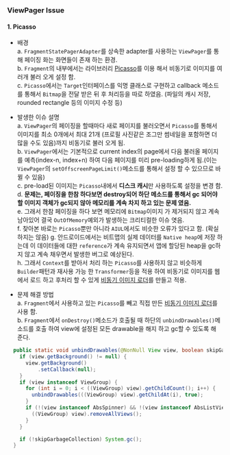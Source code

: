 ### ViewPager Issue  
#### 1. Picasso   
- 배경   
a. `FragmentStatePagerAdapter`를 상속한 adapter를 사용하는 `ViewPager`를 통해 페이징 화는 화면들이 존재 하는 환경.    
b. `Fragment`의 내부에서는 라이브러리 [Picasso](http://square.github.io/picasso/)를 이용 해서 비동기로 이미지를 여러개 불러 오게 설정 함.     
c. `Picasso`에서는 `Target`인터페이스를 익명 클래스로 구현하고 callback 메소드를 통해서 `Bitmap`을 전달 받은 뒤 후 처리등을 따로 하였음. (파일의 캐시 저장, rounded rectangle 등의 이미지 수정 등)  

- 발생한 이슈 설명   
a. `ViewPager`의 페이징을 할때마다 새로 페이지를 불러오면서 `Picasso`를 통해서 이미지를 최소 0개에서 최대 21개 (프로필 사진같은 조그만 썸네일을 포함하면 더 많을 수도 있음)까지 비동기로 불러 오게 됨.  
b. `ViewPager`에서는 기본적으로 current index의 page에서 다음 불러올 페이지를 예측(index-n, index+n) 하여 다음 페이지를 미리 pre-loading하게 됨.(이는 `ViewPager`의 `setOffscreenPageLimit()`메소드를 통해서 설정 할 수 있으므로 바뀔 수 있음)  
c. pre-load된 이미지는 `Picasso`내에서 **디스크 캐시**만 사용하도록 설정을 변경 함.  
d. **문제는, 페이징을 한참 하다보면 destroy되어 하단 메소드를 통해서 gc 되어야 할 이미지 객체가 gc되지 않아 메모리를 계속 차지 하고 있는 문제 였음.**  
e. 그래서 한참 페이징을 하다 보면 메모리에 `Bitmap`이미지 가 제거되지 않고 계속 남아있어 결국 `OutOfMemory`예외가 발생하는 크리티컬한 이슈 엿음.   
f. 찾아본 바로는 `Picasso`뿐만 아니라 `AIUL`에서도 비슷한 오류가 있다고 함. (확실하지는 않음)
g. 안드로이드에서는 비트맵의 실제 데이터를 `Native heap`에 저장 하는데 이 데이터들에 대한 `reference`가 계속 유지되면서 앱에 할당된 heap을 gc하지 않고 계속 채우면서 발생한 버그로 예상된다.  
h. 그래서 `Context`를 받아서 처리 하는 `Picasso`를 사용하지 않고 비슷하게 `Builder`패턴과 재사용 가능 한 `Transformer`등을 적용 하여 비동기로 이미지를 웹에서 로드 하고 후처리 할 수 있게 [비동기 이미지 로더](https://github.com/ksu3101/TIL/blob/master/Android/java/160707_AsyncImageLoader.java)를 만들고 적용. 

- 문제 해결 방법  
a. `Fragment`에서 사용하고 있는 `Picasso`를 빼고 직접 만든 [비동기 이미지 로더](https://github.com/ksu3101/TIL/blob/master/Android/java/160707_AsyncImageLoader.java)를 사용 함.  
b. `Fragment`에서 `onDestroy()`메소드가 호출될 때 하단의 `unbindDrawables()`메소드를 호출 하여 view에 설정된 모든 drawable을 해지 하고 gc할 수 있도록 해 준다.   
```java
  public static void unbindDrawables(@NonNull View view, boolean skipGarbageCollection) {
    if (view.getBackground() != null) {
      view.getBackground()
          .setCallback(null);
    }
    if (view instanceof ViewGroup) {
      for (int i = 0; i < ((ViewGroup) view).getChildCount(); i++) {
        unbindDrawables(((ViewGroup) view).getChildAt(i), true);
      }
      if (!(view instanceof AbsSpinner) && !(view instanceof AbsListView)) {
        ((ViewGroup) view).removeAllViews();
      }
    }

    if (!skipGarbageCollection) System.gc();
  }
```

